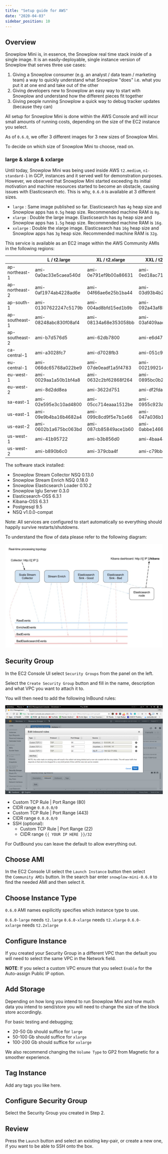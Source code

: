 ```yaml
---
title: "Setup guide for AWS"
date: "2020-04-03"
sidebar_position: 10
---
```


## Overview

Snowplow Mini is, in essence, the Snowplow real time stack inside of a single image. It is an easily-deployable, single instance version of Snowplow that serves three use cases:

1. Giving a Snowplow consumer (e.g. an analyst / data team / marketing team) a way to quickly understand what Snowplow "does" i.e. what you put it at one end and take out of the other
2. Giving developers new to Snowplow an easy way to start with Snowplow and understand how the different pieces fit together
3. Giving people running Snowplow a quick way to debug tracker updates (because they can)

All setup for Snowplow Mini is done within the AWS Console and will incur small amounts of running costs, depending on the size of the EC2 instance you select.

As of `0.6.0`, we offer 3 different images for 3 new sizes of Snowplow Mini.

To decide on which size of Snowplow Mini to choose, read on.

### [](https://github.com/snowplow/snowplow-mini/wiki/Setup-guide-AWS---0.6.0#large--xlarge--xxlarge)large & xlarge & xxlarge

Until today, Snowplow Mini was being used inside AWS `t2.medium`, `n1-standard-1` in GCP, instances and it served well for demonstration purposes. However, we observed that Snowplow Mini started exceeding its initial motivation and machine resources started to become an obstacle, causing issues with Elasticsearch etc. This is why, `0.6.0` is available at 3 different sizes.

- `large` : Same image published so far. Elasticsearch has `4g` heap size and Snowplow apps has `0.5g` heap size. Recommended machine RAM is `8g`.
- `xlarge` : Double the large image. Elasticsearch has `8g` heap size and Snowplow apps has `1.5g` heap size. Recommended machine RAM is `16g`.
- `xxlarge` : Double the xlarge image. Elasticsearch has `16g` heap size and Snowplow apps has `3g` heap size. Recommended machine RAM is `32g`.

This service is available as an EC2 image within the AWS Community AMIs in the following regions:

|  | L / t2.large | XL / t2.xlarge | XXL / t2.xxlarge |
| --- | --- | --- | --- |
| ap-northeast-1 | ami-0a0ac33e5caea540d | ami-0e791ef9b00a86631 | ami-0ed18ac715373f655 |
| ap-northeast-2 | ami-0af1974ab4228ad6e | ami-04f66ae6e25b1ba44 | ami-03d93b4b24e65cd49 |
| ap-south-1 | ami-01307622247c5179b | ami-004ad8bfd15ed1b9b | ami-092a43af8b9cab958 |
| ap-southeast-1 | ami-08248abc830f08af4 | ami-08134a68e353058bb | ami-03af409aad0cb6f32 |
| ap-southeast-2 | ami-b7d576d5 | ami-62db7800 | ami-e6d47784 |
| ca-central-1 | ami-a3028fc7 | ami-d7028fb3 | ami-051c9161 |
| eu-central-1 | ami-066dc65768a022be9 | ami-07de0eadf1a5f4783 | ami-002199214c40803cc |
| eu-west-1 | ami-0029aa1a50b1bf4a8 | ami-0632c2bf62868f264 | ami-0895bc0b2a2cdacbc |
| eu-west-2 | ami-8d2dd8ea | ami-3622d751 | ami-df2fdab8 |
| sa-east-1 | ami-02e595e3c10ad4800 | ami-05cc714eaaa1512be | ami-0955c923a70d1fa97 |
| us-east-1 | ami-09e9b4ba16b4682a4 | ami-099c8cd9f5e7b1e66 | ami-047a036b175227385 |
| us-east-2 | ami-0602b1a675bc063bd | ami-087cb85849ace1b60 | ami-0abbe14666d04cf25 |
| us-west-1 | ami-41b95722 | ami-b3b856d0 | ami-4baa4428 |
| us-west-2 | ami-b890b6c0 | ami-379cba4f | ami-c79bbdbf |

The software stack installed:

- Snowplow Stream Collector NSQ 0.13.0
- Snowplow Stream Enrich NSQ 0.18.0
- Snowplow Elasticsearch Loader 0.10.2
- Snowplow Iglu Server 0.3.0
- Elasticsearch-OSS 6.3.1
- Kibana-OSS 6.3.1
- Postgresql 9.5
- NSQ v1.0.0-compat

Note: All services are configured to start automatically so everything should happily survive restarts/shutdowns.

To understand the flow of data please refer to the following diagram:

![snowplow-mini-topology](images/snowplow-mini-topology.jpg)

## Security Group

In the EC2 Console UI select `Security Groups` from the panel on the left.

Select the `Create Security Group` button and fill in the name, description and what VPC you want to attach it to.

You will then need to add the following InBound rules:

![snowplow-mini-security-group-setup](images/security-groups-setup.png)

- Custom TCP Rule | Port Range (80)
- CIDR range `0.0.0.0/0`
- Custom TCP Rule | Port Range (443)
- CIDR range `0.0.0.0/0`
- SSH (optional):
    - Custom TCP Rule | Port Range (22)
    - CIDR range `{{ YOUR IP HERE }}/32`

For OutBound you can leave the default to allow everything out.

## Choose AMI

In the EC2 Console UI select the `Launch Instance` button then select the `Community AMIs` button. In the search bar enter `snowplow-mini-0.6.0` to find the needed AMI and then select it.

## Choose Instance Type

`0.6.0` AMI names expilicitly specifies which instance type to use.

`0.6.0-large` needs `t2.large` `0.6.0-xlarge` needs `t2.xlarge` `0.6.0-xxlarge` needs `t2.2xlarge`

## Configure Instance

If you created your Security Group in a different VPC than the default you will need to select the same VPC in the Network field.

**NOTE**: If you select a custom VPC ensure that you select `Enable` for the Auto-assign Public IP option.

## Add Storage

Depending on how long you intend to run Snowplow Mini and how much data you intend to send/store you will need to change the size of the block store accordingly.

For basic testing and debugging;

- 20-50 Gb should suffice for `large`
- 50-100 Gb should suffice for `xlarge`
- 100-200 Gb should suffice for `xxlarge`

We also recommend changing the `Volume Type` to GP2 from Magnetic for a smoother experience.

## Tag Instance

Add any tags you like here.

## Configure Security Group

Select the Security Group you created in Step 2.

## Review

Press the `Launch` button and select an existing key-pair, or create a new one, if you want to be able to SSH onto the box.
